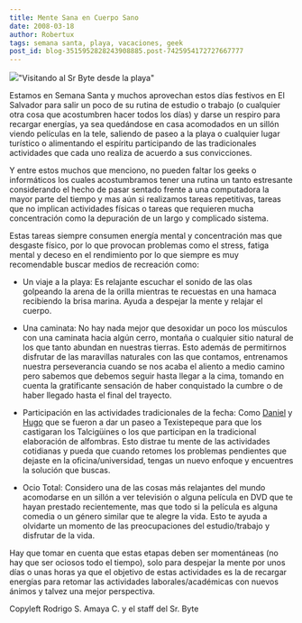```yaml
---
title: Mente Sana en Cuerpo Sano
date: 2008-03-18
author: Robertux
tags: semana santa, playa, vacaciones, geek
post_id: blog-3515952828243908885.post-7425954172727667777
---
```


[![](http://bp3.blogger.com/_jH77WNrMVRA/R9_bhdxJyeI/AAAAAAAAAn4/DmeSK10ljYY/s320/LaptopAtBeach.PNG)](http://bp3.blogger.com/_jH77WNrMVRA/R9_bhdxJyeI/AAAAAAAAAn4/DmeSK10ljYY/s1600-h/LaptopAtBeach.PNG)"Visitando al Sr Byte desde la playa"

Estamos en Semana Santa y muchos aprovechan estos días festivos en El Salvador para salir un poco de su rutina de estudio o trabajo (o cualquier otra cosa que acostumbren hacer todos los días) y darse un respiro para recargar energías, ya sea quedándose en casa acomodados en un sillón viendo películas en la tele, saliendo de paseo a la playa o cualquier lugar turístico o alimentando el espíritu participando de las tradicionales actividades que cada uno realiza de acuerdo a sus convicciones.

Y entre estos muchos que menciono, no pueden faltar los geeks o informáticos los cuales acostumbramos tener una rutina un tanto estresante considerando el hecho de pasar sentado frente a una computadora la mayor parte del tiempo y mas aún si realizamos tareas repetitivas, tareas que no implican actividades físicas o tareas que requieren mucha concentración como la depuración de un largo y complicado sistema.

Estas tareas siempre consumen energía mental y concentración mas que desgaste físico, por lo que provocan problemas como el stress, fatiga mental y deceso en el rendimiento por lo que siempre es muy recomendable buscar medios de recreación como:

- Un viaje a la playa: Es relajante escuchar el sonido de las olas golpeando la arena de la orilla mientras te recuestas en una hamaca recibiendo la brisa marina. Ayuda a despejar la mente y relajar el cuerpo.

- Una caminata: No hay nada mejor que desoxidar un poco los músculos con una caminata hacia algún cerro, montaña o cualquier sitio natural de los que tanto abundan en nuestras tierras. Esto además de permitirnos disfrutar de las maravillas naturales con las que contamos, entrenamos nuestra perseverancia cuando se nos acaba el aliento a medio camino pero sabemos que debemos seguir hasta llegar a la cima, tomando en cuenta la gratificante sensación de haber conquistado la cumbre o de haber llegado hasta el final del trayecto.

- Participación en las actividades tradicionales de la fecha: Como [Daniel](http://www.blogger.com/profile/04243634599457276349) y [Hugo](http://www.blogger.com/profile/09732801508756249569) que se fueron a dar un paseo a Texistepeque para que los castigaran los Talcigüines o los que participan en la tradicional elaboración de alfombras. Esto distrae tu mente de las actividades cotidianas y pueda que cuando retomes los problemas pendientes que dejaste en la oficina/universidad, tengas un nuevo enfoque y encuentres la solución que buscas.

- Ocio Total: Considero una de las cosas más relajantes del mundo acomodarse en un sillón a ver televisión o alguna película en DVD que te hayan prestado recientemente, mas que todo si la película es alguna comedia o un género similar que te alegre la vida. Esto te ayuda a olvidarte un momento de las preocupaciones del estudio/trabajo y disfrutar de la vida.

Hay que tomar en cuenta que estas etapas deben ser momentáneas (no hay que ser ociosos todo el tiempo), solo para despejar la mente por unos días o unas horas ya que el objetivo de estas actividades es la de recargar energías para retomar las actividades laborales/académicas con nuevos ánimos y talvez una mejor perspectiva.

Copyleft Rodrigo S. Amaya C. y el staff del Sr. Byte